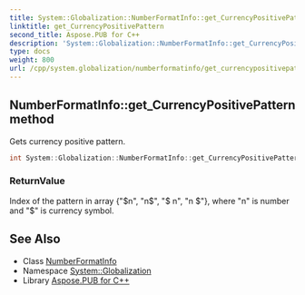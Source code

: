 ```yaml
---
title: System::Globalization::NumberFormatInfo::get_CurrencyPositivePattern method
linktitle: get_CurrencyPositivePattern
second_title: Aspose.PUB for C++
description: 'System::Globalization::NumberFormatInfo::get_CurrencyPositivePattern method. Gets currency positive pattern in C++.'
type: docs
weight: 800
url: /cpp/system.globalization/numberformatinfo/get_currencypositivepattern/
---
```

## NumberFormatInfo::get_CurrencyPositivePattern method


Gets currency positive pattern.

```cpp
int System::Globalization::NumberFormatInfo::get_CurrencyPositivePattern() const
```


### ReturnValue

Index of the pattern in array {"$n", "n$", "$ n", "n $"}, where "n" is number and "$" is currency symbol.

## See Also

* Class [NumberFormatInfo](../)
* Namespace [System::Globalization](../../)
* Library [Aspose.PUB for C++](../../../)
